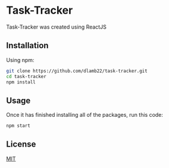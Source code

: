 # Task-Tracker

Task-Tracker was created using ReactJS

## Installation

Using npm:

```bash
git clone https://github.com/dlamb22/task-tracker.git
cd task-tracker
npm install
```

## Usage

Once it has finished installing all of the packages, run this code:

```bash
npm start
```

## License

[MIT](https://choosealicense.com/licenses/mit/)
